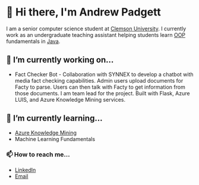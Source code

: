 # 👋 Hi there, I'm Andrew Padgett

I am a senior computer science student at [Clemson University](http://www.clemson.edu/cecas/departments/computing/). I currently work as an undergraduate teaching assistant helping students learn [OOP](https://en.wikipedia.org/wiki/Object-oriented_programming) fundamentals in [Java](https://en.wikipedia.org/wiki/Java_(programming_language)).

## 🔭 I’m currently working on...
- Fact Checker Bot - Collaboration with SYNNEX to develop a chatbot with media fact checking capabilities. Admin users upload documents for Facty to parse. Users can then talk with Facty to get information from those documents. I am team lead for the project. Built with Flask, Azure LUIS, and Azure Knowledge Mining services.

## 🌱 I’m currently learning...
- [Azure Knowledge Mining](https://azure.microsoft.com/en-au/solutions/knowledge-mining/)
- Machine Learning Fundamentals

### 📫 How to reach me...
- [LinkedIn](https://www.linkedin.com/in/andrew-padgett/)
- [Email](mailto:andrewcpadg@gmail.com)
